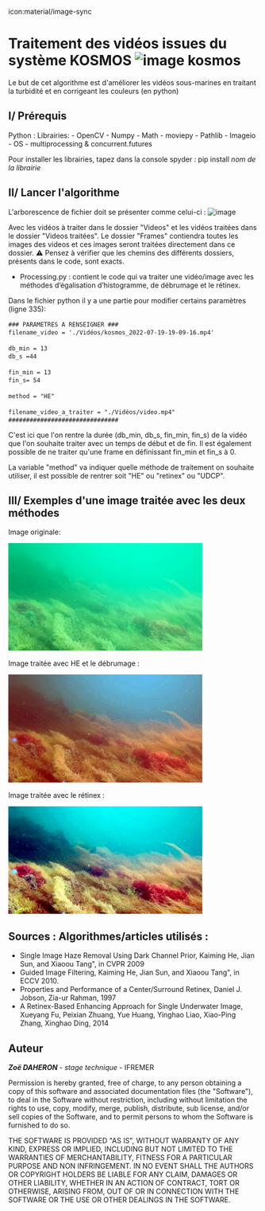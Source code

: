 icon:material/image-sync
# Traitement des vidéos issues du système KOSMOS <img width="50" alt="image kosmos" src="https://user-images.githubusercontent.com/108416242/182578775-55f881ab-6064-4b50-8c58-42cfca3f6113.PNG">


Le but de cet algorithme est d'améliorer les vidéos sous-marines en traitant la turbidité et en corrigeant les couleurs (en python) 

## I/ Prérequis 

Python : 
  Librairies: 
    - OpenCV
    - Numpy
    - Math
    - moviepy
    - Pathlib
    - Imageio 
    - OS
    - multiprocessing & concurrent.futures
    
 Pour installer les librairies, tapez dans la console spyder : pip install *nom de la librairie*
 
## II/ Lancer l'algorithme 

L'arborescence de fichier doit se présenter comme celui-ci : <img width="700" height = "100" alt="image" src="https://user-images.githubusercontent.com/108416242/185398078-308eef6c-1bec-4154-a7a8-23f91d2af5e1.PNG">



Avec les vidéos à traiter dans le dossier "Videos" et les vidéos traitées dans le dossier "Videos traitées". Le dossier "Frames" contiendra toutes les images
des videos et ces images seront traitées directement dans ce dossier. ⚠️ Pensez à vérifier que les chemins des différents dossiers, présents dans le code, sont exacts.

- Processing.py : contient le code qui va traiter une vidéo/image avec les méthodes d’égalisation d’histogramme, de débrumage et le rétinex.

Dans le fichier python il y a une partie pour modifier certains paramètres (ligne 335): 

``` 
### PARAMETRES A RENSEIGNER ### 
filename_video = './Vidéos/kosmos_2022-07-19-19-09-16.mp4'

db_min = 13
db_s =44

fin_min = 13
fin_s= 54

method = "HE"

filename_video_a_traiter = "./Vidéos/video.mp4"
###############################
```
C'est ici que l'on rentre la durée (db_min, db_s, fin_min, fin_s) de la vidéo que l'on souhaite traiter avec un temps de début et de fin. 
Il est également possible de ne traiter qu'une frame en définissant fin_min et fin_s à 0. 

La variable "method" va indiquer quelle méthode de traitement on souhaite utiliser, il est possible de rentrer soit "HE" ou  "retinex" ou "UDCP".

## III/ Exemples d'une image traitée avec les deux méthodes

Image originale: 

![IP3-1.png](../../pictures/Image_processing/IP3-1.png) 


Image traitée avec HE et le débrumage : 

![IP3-2.png](../../pictures/Image_processing/IP3-2.png) 


Image traitée avec le rétinex : 

![IP3-3.jpg](../../pictures/Image_processing/IP3-3.jpg) 



## Sources : Algorithmes/articles utilisés :
- Single Image Haze Removal Using Dark Channel Prior, Kaiming He, Jian Sun, and Xiaoou Tang", in CVPR 2009 
- Guided Image Filtering, Kaiming He, Jian Sun, and Xiaoou Tang", in ECCV 2010.
- Properties and Performance of a Center/Surround Retinex, Daniel J. Jobson, Zia-ur Rahman, 1997 
- A Retinex-Based Enhancing Approach for Single Underwater Image, Xueyang Fu, Peixian Zhuang, Yue Huang, Yinghao Liao, Xiao-Ping Zhang, Xinghao Ding, 2014 


## Auteur 

***Zoë DAHERON*** - *stage technique* - IFREMER


Permission is hereby granted, free of charge, to any person obtaining a copy of this software and associated documentation files (the "Software"), to deal in the Software without restriction, including without limitation the rights to use, copy, modify, merge, publish, distribute, sub license, and/or sell copies of the Software, and to permit persons to whom the Software is furnished to do so.

THE SOFTWARE IS PROVIDED "AS IS", WITHOUT WARRANTY OF ANY KIND, EXPRESS OR IMPLIED, INCLUDING BUT NOT LIMITED TO THE WARRANTIES OF MERCHANTABILITY, FITNESS FOR A PARTICULAR PURPOSE AND NON INFRINGEMENT. IN NO EVENT SHALL THE AUTHORS OR COPYRIGHT HOLDERS BE LIABLE FOR ANY CLAIM, DAMAGES OR OTHER LIABILITY, WHETHER IN AN ACTION OF CONTRACT, TORT OR OTHERWISE, ARISING FROM, OUT OF OR IN CONNECTION WITH THE SOFTWARE OR THE USE OR OTHER DEALINGS IN THE SOFTWARE.

